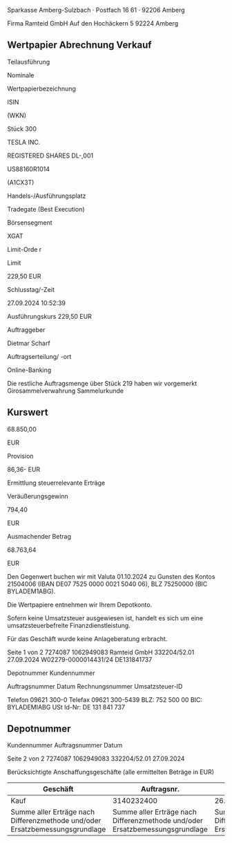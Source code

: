 <!-- image -->

Sparkasse Amberg-Sulzbach · Postfach 16 61 · 92206 Amberg

Firma Ramteid GmbH Auf den Hochäckern 5 92224 Amberg

## Wertpapier Abrechnung Verkauf

Teilausführung

Nominale

Wertpapierbezeichnung

ISIN

(WKN)

Stück 300

TESLA INC.

REGISTERED SHARES DL-,001

US88160R1014

(A1CX3T)

Handels-/Ausführungsplatz

Tradegate (Best Execution)

Börsensegment

XGAT

Limit-Orde r

Limit

229,50 EUR

Schlusstag/-Zeit

27.09.2024 10:52:39

Ausführungskurs 229,50 EUR

Auftraggeber

Dietmar Scharf

Auftragserteilung/ -ort

Online-Banking

Die restliche Auftragsmenge über Stück 219 haben wir vorgemerkt Girosammelverwahrung Sammelurkunde

## Kurswert

68.850,00

EUR

Provision

86,36- EUR

Ermittlung steuerrelevante Erträge

Veräußerungsgewinn

794,40

EUR

Ausmachender Betrag

68.763,64

EUR

Den Gegenwert buchen wir mit Valuta 01.10.2024 zu Gunsten des Kontos 21504006 (IBAN DE07 7525 0000 0021 5040 06), BLZ 75250000 (BIC BYLADEM1ABG).

Die Wertpapiere entnehmen wir Ihrem Depotkonto.

Sofern keine Umsatzsteuer ausgewiesen ist, handelt es sich um eine umsatzsteuerbefreite Finanzdienstleistung.

Für das Geschäft wurde keine Anlageberatung erbracht.

Seite 1 von 2 7274087 1062949083 Ramteid GmbH 332204/52.01 27.09.2024 W02279-0000014431/24 DE131841737

Depotnummer Kundennummer

Auftragsnummer Datum Rechnungsnummer Umsatzsteuer-ID

Telefon 09621 300-0 Telefax 09621 300-5439 BLZ: 752 500 00 BIC: BYLADEMIABG USt Id-Nr: DE 131 841 737

<!-- image -->

## Depotnummer

Kundennummer Auftragsnummer Datum

Seite 2 von 2 7274087 1062949083 332204/52.01 27.09.2024

Berücksichtigte Anschaffungsgeschäfte (alle ermittelten Beträge in EUR)

| Geschäft                                                                     | Auftragsnr.                                                                  | Ausführ.-tag                                                                 | Whr./St.                                                                     | Nennwert/Stück                                                               | AS-Kosten                                                                    | Erlös                                                                        | ant. Ergebnis                                                                |        |
|------------------------------------------------------------------------------|------------------------------------------------------------------------------|------------------------------------------------------------------------------|------------------------------------------------------------------------------|------------------------------------------------------------------------------|------------------------------------------------------------------------------|------------------------------------------------------------------------------|------------------------------------------------------------------------------|--------|
| Kauf                                                                         | 3140232400                                                                   | 26.09.2024                                                                   | Stück                                                                        | 300,0000                                                                     | 67.969,24-                                                                   | 68.763,64                                                                    | 794,40                                                                       | (D)    |
| Summe aller Erträge nach Differenzmethode und/oder Ersatzbemessungsgrundlage | Summe aller Erträge nach Differenzmethode und/oder Ersatzbemessungsgrundlage | Summe aller Erträge nach Differenzmethode und/oder Ersatzbemessungsgrundlage | Summe aller Erträge nach Differenzmethode und/oder Ersatzbemessungsgrundlage | Summe aller Erträge nach Differenzmethode und/oder Ersatzbemessungsgrundlage | Summe aller Erträge nach Differenzmethode und/oder Ersatzbemessungsgrundlage | Summe aller Erträge nach Differenzmethode und/oder Ersatzbemessungsgrundlage | Summe aller Erträge nach Differenzmethode und/oder Ersatzbemessungsgrundlage | 794,40 |